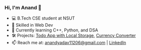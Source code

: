 ### Hi, I'm Anand 👋
- 💻 B.Tech CSE student at NSUT
- 🔧 Skilled in Web Dev
- 🌱 Currently learning C++, Python, and DSA
- 🛠️ Projects: [Todo App with Local Storage](https://to-do-context.netlify.app/), [Currency Converter](https://convrt-currency.netlify.app/)
- 📫 Reach me at: anandyadav11206@gmail.com | [LinkedIn](https://www.linkedin.com/in/anand11206)
